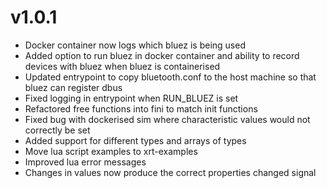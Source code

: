 # v1.0.1

- Docker container now logs which bluez is being used
- Added option to run bluez in docker container and ability to record devices with bluez when bluez is containerised
- Updated entrypoint to copy bluetooth.conf to the host machine so that bluez can register dbus
- Fixed logging in entrypoint when RUN_BLUEZ is set
- Refactored free functions into fini to match init functions
- Fixed bug with dockerised sim where characteristic values would not correctly be set
- Added support for different types and arrays of types
- Move lua script examples to xrt-examples
- Improved lua error messages
- Changes in values now produce the correct properties changed signal
